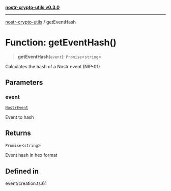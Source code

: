 [**nostr-crypto-utils v0.3.0**](../README.md)

***

[nostr-crypto-utils](../globals.md) / getEventHash

# Function: getEventHash()

> **getEventHash**(`event`): `Promise`\<`string`\>

Calculates the hash of a Nostr event (NIP-01)

## Parameters

### event

[`NostrEvent`](../interfaces/NostrEvent.md)

Event to hash

## Returns

`Promise`\<`string`\>

Event hash in hex format

## Defined in

event/creation.ts:61
